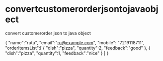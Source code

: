 # convertcustomerorderjsontojavaobject
convert customerorder json to java object

{
  "name":"rutu",
  "email":"ru@example.com",
  "mobile": "7219118711",
  "orderItemsList":[
    {
      "dish":"pizza",
      "quantity":2,
      "feedback":"good"
    },
    {
      "dish":"pizza",
      "quantity":1,
      "feedback":"nice"
    }
  ]
}


